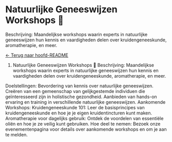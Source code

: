 # Natuurlijke Geneeswijzen Workshops 🌿

Beschrijving: Maandelijkse workshops waarin experts in natuurlijke geneeswijzen hun kennis en vaardigheden delen over kruidengeneeskunde, aromatherapie, en meer.

[← Terug naar hoofd-README](../../README.md)


1. Natuurlijke Geneeswijzen Workshops 🌿
Beschrijving:
Maandelijkse workshops waarin experts in natuurlijke geneeswijzen hun kennis en vaardigheden delen over kruidengeneeskunde, aromatherapie, en meer.

Doelstellingen:
Bevordering van kennis over natuurlijke geneeswijzen.
Creëren van een gemeenschap van gelijkgestemde individuen die geïnteresseerd zijn in holistische gezondheid.
Aanbieden van hands-on ervaring en training in verschillende natuurlijke geneeswijzen.
Aankomende Workshops:
Kruidengeneeskunde 101: Leer de basisprincipes van kruidengeneeskunde en hoe je je eigen kruidentincturen kunt maken.
Aromatherapie voor dagelijks gebruik: Ontdek de voordelen van essentiële oliën en hoe je ze veilig kunt gebruiken.
Hoe deel te nemen:
Bezoek onze evenementenpagina voor details over aankomende workshops en om je aan te melden.
